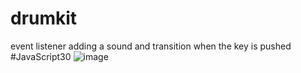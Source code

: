 # drumkit
event listener adding a sound and transition when the key is pushed
#JavaScript30
![image](https://user-images.githubusercontent.com/104693230/210928590-3a15d24c-f97c-4180-9da9-c56577d908e5.png)
